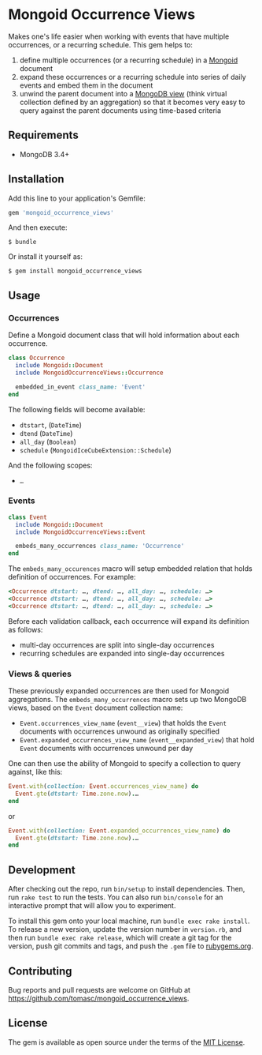 # Mongoid Occurrence Views

Makes one's life easier when working with events that have multiple occurrences, or a recurring schedule. This gem helps to:

1. define multiple occurrences (or a recurring schedule) in a [Mongoid](https://github.com/mongodb/mongoid) document
2. expand these occurrences or a recurring schedule into series of daily events and embed them in the document
3. unwind the parent document into a [MongoDB view](https://docs.mongodb.com/manual/core/views) (think virtual collection defined by an aggregation) so that it becomes very easy to query against the parent documents using time-based criteria


## Requirements

* MongoDB 3.4+

## Installation

Add this line to your application's Gemfile:

```ruby
gem 'mongoid_occurrence_views'
```

And then execute:

    $ bundle

Or install it yourself as:

    $ gem install mongoid_occurrence_views

## Usage

### Occurrences

Define a Mongoid document class that will hold information about each occurrence.

```ruby
class Occurrence
  include Mongoid::Document
  include MongoidOccurrenceViews::Occurrence

  embedded_in_event class_name: 'Event'
end
```

The following fields will become available:

* `dtstart`, (`DateTime`)
* `dtend` (`DateTime`)
* `all_day` (`Boolean`)
* `schedule` (`MongoidIceCubeExtension::Schedule`)

And the following scopes:

* `…`

### Events

```ruby
class Event
  include Mongoid::Document
  include MongoidOccurrenceViews::Event

  embeds_many_occurrences class_name: 'Occurrence'
end
```

The `embeds_many_occurences` macro will setup embedded relation that holds definition of occurrences. For example:

```ruby
<Occurrence dtstart: …, dtend: …, all_day: …, schedule: …>
<Occurrence dtstart: …, dtend: …, all_day: …, schedule: …>
<Occurrence dtstart: …, dtend: …, all_day: …, schedule: …>
```

Before each validation callback, each occurrence will expand its definition as follows:

* multi-day occurrences are split into single-day occurrences
* recurring schedules are expanded into single-day occurrences


### Views & queries

These previously expanded occurrences are then used for Mongoid aggregations.
The `embeds_many_occurrences` macro sets up two MongoDB views, based on the `Event` document collection name:

* `Event.occurrences_view_name` (`event__view`) that holds the `Event` documents with occurrences unwound as originally specified
* `Event.expanded_occurrences_view_name` (`event__expanded_view`) that hold `Event` documents with occurrences unwound per day

One can then use the ability of Mongoid to specify a collection to query against, like this:

```ruby
Event.with(collection: Event.occurrences_view_name) do
  Event.gte(dtstart: Time.zone.now).…
end
```

or

```ruby
Event.with(collection: Event.expanded_occurrences_view_name) do
  Event.gte(dtstart: Time.zone.now).…
end
```

## Development

After checking out the repo, run `bin/setup` to install dependencies. Then, run `rake test` to run the tests. You can also run `bin/console` for an interactive prompt that will allow you to experiment.

To install this gem onto your local machine, run `bundle exec rake install`. To release a new version, update the version number in `version.rb`, and then run `bundle exec rake release`, which will create a git tag for the version, push git commits and tags, and push the `.gem` file to [rubygems.org](https://rubygems.org).

## Contributing

Bug reports and pull requests are welcome on GitHub at https://github.com/tomasc/mongoid_occurrence_views.

## License

The gem is available as open source under the terms of the [MIT License](https://opensource.org/licenses/MIT).
